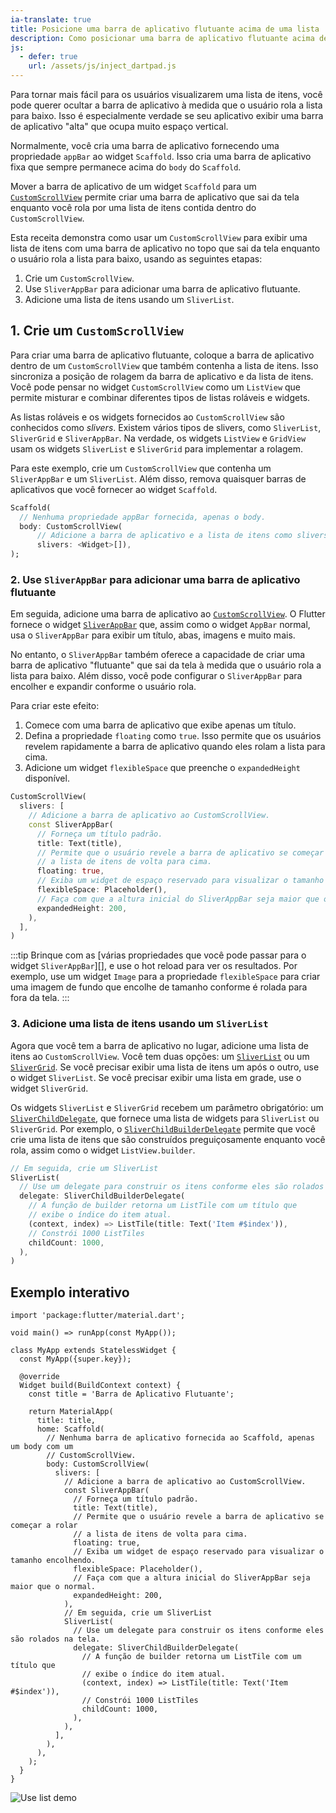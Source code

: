 ```yaml
---
ia-translate: true
title: Posicione uma barra de aplicativo flutuante acima de uma lista
description: Como posicionar uma barra de aplicativo flutuante acima de uma lista.
js:
  - defer: true
    url: /assets/js/inject_dartpad.js
---
```


<?code-excerpt path-base="cookbook/lists/floating_app_bar/"?>

Para tornar mais fácil para os usuários visualizarem uma lista de itens,
você pode querer ocultar a barra de aplicativo à medida que o usuário rola a lista para baixo.
Isso é especialmente verdade se seu aplicativo exibir uma barra de aplicativo "alta"
que ocupa muito espaço vertical.

Normalmente, você cria uma barra de aplicativo fornecendo uma propriedade `appBar` ao
widget `Scaffold`. Isso cria uma barra de aplicativo fixa que sempre permanece acima
do `body` do `Scaffold`.

Mover a barra de aplicativo de um widget `Scaffold` para um
[`CustomScrollView`][] permite criar uma barra de aplicativo
que sai da tela enquanto você rola por uma
lista de itens contida dentro do `CustomScrollView`.

Esta receita demonstra como usar um `CustomScrollView` para exibir uma lista de
itens com uma barra de aplicativo no topo que sai da tela enquanto o usuário rola
a lista para baixo, usando as seguintes etapas:

  1. Crie um `CustomScrollView`.
  2. Use `SliverAppBar` para adicionar uma barra de aplicativo flutuante.
  3. Adicione uma lista de itens usando um `SliverList`.

## 1. Crie um `CustomScrollView`

Para criar uma barra de aplicativo flutuante, coloque a barra de aplicativo dentro de um
`CustomScrollView` que também contenha a lista de itens.
Isso sincroniza a posição de rolagem da barra de aplicativo e da lista de itens.
Você pode pensar no widget `CustomScrollView` como um `ListView`
que permite misturar e combinar diferentes tipos de listas roláveis
e widgets.

As listas roláveis e os widgets fornecidos ao
`CustomScrollView` são conhecidos como _slivers_. Existem vários tipos
de slivers, como `SliverList`, `SliverGrid` e `SliverAppBar`.
Na verdade, os widgets `ListView` e `GridView` usam os widgets `SliverList` e
`SliverGrid` para implementar a rolagem.

Para este exemplo, crie um `CustomScrollView` que contenha um
`SliverAppBar` e um `SliverList`. Além disso, remova quaisquer barras de aplicativos
que você fornecer ao widget `Scaffold`.

<?code-excerpt "lib/starter.dart (CustomScrollView)" replace="/^return //g"?>
```dart
Scaffold(
  // Nenhuma propriedade appBar fornecida, apenas o body.
  body: CustomScrollView(
      // Adicione a barra de aplicativo e a lista de itens como slivers nas próximas etapas.
      slivers: <Widget>[]),
);
```

### 2. Use `SliverAppBar` para adicionar uma barra de aplicativo flutuante

Em seguida, adicione uma barra de aplicativo ao [`CustomScrollView`][].
O Flutter fornece o widget [`SliverAppBar`][] que,
assim como o widget `AppBar` normal,
usa o `SliverAppBar` para exibir um título,
abas, imagens e muito mais.

No entanto, o `SliverAppBar` também oferece a capacidade de criar uma barra de aplicativo "flutuante"
que sai da tela à medida que o usuário rola a lista para baixo.
Além disso, você pode configurar o `SliverAppBar` para encolher e
expandir conforme o usuário rola.

Para criar este efeito:

  1. Comece com uma barra de aplicativo que exibe apenas um título.
  2. Defina a propriedade `floating` como `true`.
     Isso permite que os usuários revelem rapidamente a barra de aplicativo quando
     eles rolam a lista para cima.
  3. Adicione um widget `flexibleSpace` que preenche o
     `expandedHeight` disponível.

<?code-excerpt "lib/step2.dart (SliverAppBar)" replace="/^body: //g;/^\),$/)/g"?>
```dart
CustomScrollView(
  slivers: [
    // Adicione a barra de aplicativo ao CustomScrollView.
    const SliverAppBar(
      // Forneça um título padrão.
      title: Text(title),
      // Permite que o usuário revele a barra de aplicativo se começar a rolar
      // a lista de itens de volta para cima.
      floating: true,
      // Exiba um widget de espaço reservado para visualizar o tamanho encolhendo.
      flexibleSpace: Placeholder(),
      // Faça com que a altura inicial do SliverAppBar seja maior que o normal.
      expandedHeight: 200,
    ),
  ],
)
```

:::tip
Brinque com as
[várias propriedades que você pode passar para o widget `SliverAppBar`][],
e use o hot reload para ver os resultados. Por exemplo, use um widget `Image`
para a propriedade `flexibleSpace` para criar uma imagem de fundo que
encolhe de tamanho conforme é rolada para fora da tela.
:::

### 3. Adicione uma lista de itens usando um `SliverList`

Agora que você tem a barra de aplicativo no lugar, adicione uma lista de itens ao
`CustomScrollView`. Você tem duas opções: um [`SliverList`][]
ou um [`SliverGrid`][]. Se você precisar exibir uma lista de itens um após o outro,
use o widget `SliverList`.
Se você precisar exibir uma lista em grade, use o widget `SliverGrid`.

Os widgets `SliverList` e `SliverGrid` recebem um parâmetro obrigatório: um
[`SliverChildDelegate`][], que fornece uma lista
de widgets para `SliverList` ou `SliverGrid`.
Por exemplo, o [`SliverChildBuilderDelegate`][]
permite que você crie uma lista de itens que são construídos preguiçosamente enquanto você rola,
assim como o widget `ListView.builder`.

<?code-excerpt "lib/main.dart (SliverList)" replace="/^\),$/)/g"?>
```dart
// Em seguida, crie um SliverList
SliverList(
  // Use um delegate para construir os itens conforme eles são rolados na tela.
  delegate: SliverChildBuilderDelegate(
    // A função de builder retorna um ListTile com um título que
    // exibe o índice do item atual.
    (context, index) => ListTile(title: Text('Item #$index')),
    // Constrói 1000 ListTiles
    childCount: 1000,
  ),
)
```

## Exemplo interativo

<?code-excerpt "lib/main.dart"?>
```dartpad title="Exemplo prático de barra de aplicativo flutuante do Flutter no DartPad" run="true"
import 'package:flutter/material.dart';

void main() => runApp(const MyApp());

class MyApp extends StatelessWidget {
  const MyApp({super.key});

  @override
  Widget build(BuildContext context) {
    const title = 'Barra de Aplicativo Flutuante';

    return MaterialApp(
      title: title,
      home: Scaffold(
        // Nenhuma barra de aplicativo fornecida ao Scaffold, apenas um body com um
        // CustomScrollView.
        body: CustomScrollView(
          slivers: [
            // Adicione a barra de aplicativo ao CustomScrollView.
            const SliverAppBar(
              // Forneça um título padrão.
              title: Text(title),
              // Permite que o usuário revele a barra de aplicativo se começar a rolar
              // a lista de itens de volta para cima.
              floating: true,
              // Exiba um widget de espaço reservado para visualizar o tamanho encolhendo.
              flexibleSpace: Placeholder(),
              // Faça com que a altura inicial do SliverAppBar seja maior que o normal.
              expandedHeight: 200,
            ),
            // Em seguida, crie um SliverList
            SliverList(
              // Use um delegate para construir os itens conforme eles são rolados na tela.
              delegate: SliverChildBuilderDelegate(
                // A função de builder retorna um ListTile com um título que
                // exibe o índice do item atual.
                (context, index) => ListTile(title: Text('Item #$index')),
                // Constrói 1000 ListTiles
                childCount: 1000,
              ),
            ),
          ],
        ),
      ),
    );
  }
}
```

<noscript>
  <img src="/assets/images/docs/cookbook/floating-app-bar.gif" alt="Use list demo" class="site-mobile-screenshot"/>
</noscript>


[`CustomScrollView`]: {{site.api}}/flutter/widgets/CustomScrollView-class.html
[`SliverAppBar`]: {{site.api}}/flutter/material/SliverAppBar-class.html
[`SliverChildBuilderDelegate`]: {{site.api}}/flutter/widgets/SliverChildBuilderDelegate-class.html
[`SliverChildDelegate`]: {{site.api}}/flutter/widgets/SliverChildDelegate-class.html
[`SliverGrid`]: {{site.api}}/flutter/widgets/SliverGrid-class.html
[`SliverList`]: {{site.api}}/flutter/widgets/SliverList-class.html
[various properties you can pass to the `SliverAppBar` widget]: {{site.api}}/flutter/material/SliverAppBar/SliverAppBar.html
